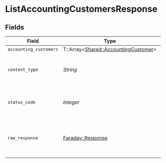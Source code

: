 # ListAccountingCustomersResponse


## Fields

| Field                                                                             | Type                                                                              | Required                                                                          | Description                                                                       |
| --------------------------------------------------------------------------------- | --------------------------------------------------------------------------------- | --------------------------------------------------------------------------------- | --------------------------------------------------------------------------------- |
| `accounting_customers`                                                            | T::Array<[Shared::AccountingCustomer](../../models/shared/accountingcustomer.md)> | :heavy_minus_sign:                                                                | Successful                                                                        |
| `content_type`                                                                    | *String*                                                                          | :heavy_check_mark:                                                                | HTTP response content type for this operation                                     |
| `status_code`                                                                     | *Integer*                                                                         | :heavy_check_mark:                                                                | HTTP response status code for this operation                                      |
| `raw_response`                                                                    | [Faraday::Response](https://www.rubydoc.info/gems/faraday/Faraday/Response)       | :heavy_minus_sign:                                                                | Raw HTTP response; suitable for custom response parsing                           |